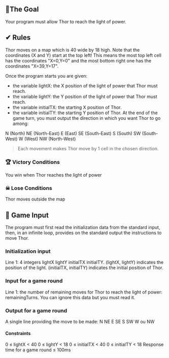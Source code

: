## 🎯The Goal
Your program must allow Thor to reach the light of power.

## ✔ Rules
Thor moves on a map which is 40 wide by 18 high. Note that the coordinates (X and Y) start at the top left! This means the most top left cell has the coordinates "X=0,Y=0" and the most bottom right one has the coordinates "X=39,Y=17".

Once the program starts you are given:
- the variable lightX: the X position of the light of power that Thor must reach.
- the variable lightY: the Y position of the light of power that Thor must reach.
- the variable initialTX: the starting X position of Thor.
- the variable initialTY: the starting Y position of Thor.
At the end of the game turn, you must output the direction in which you want Thor to go among:
	
N (North)
NE (North-East)
E (East)
SE (South-East)
S (South)
SW (South-West)
W (West)
NW (North-West)
>Each movement makes Thor move by 1 cell in the chosen direction.
 
 
### 🏆 Victory Conditions
You win when Thor reaches the light of power
 
### ☠ Lose Conditions
Thor moves outside the map


## 📁 Game Input
The program must first read the initialization data from the standard input, then, in an infinite loop, provides on the standard output the instructions to move Thor.

### Initialization input
Line 1: 4 integers lightX lightY initialTX initialTY. (lightX, lightY) indicates the position of the light. (initialTX, initialTY) indicates the initial position of Thor.

### Input for a game round
Line 1: the number of remaining moves for Thor to reach the light of power: remainingTurns. You can ignore this data but you must read it.

### Output for a game round
A single line providing the move to be made: N NE E SE S SW W ou NW

#### Constraints
0 ≤ lightX < 40
0 ≤ lightY < 18
0 ≤ initialTX < 40
0 ≤ initialTY < 18
Response time for a game round ≤ 100ms